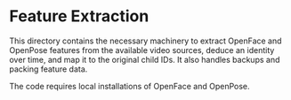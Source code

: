 # Feature Extraction

This directory contains the necessary machinery to extract OpenFace and OpenPose features from the available video sources, deduce an identity over time, and map it to the original child IDs. It also handles backups and packing feature data.

The code requires local installations of OpenFace and OpenPose.
